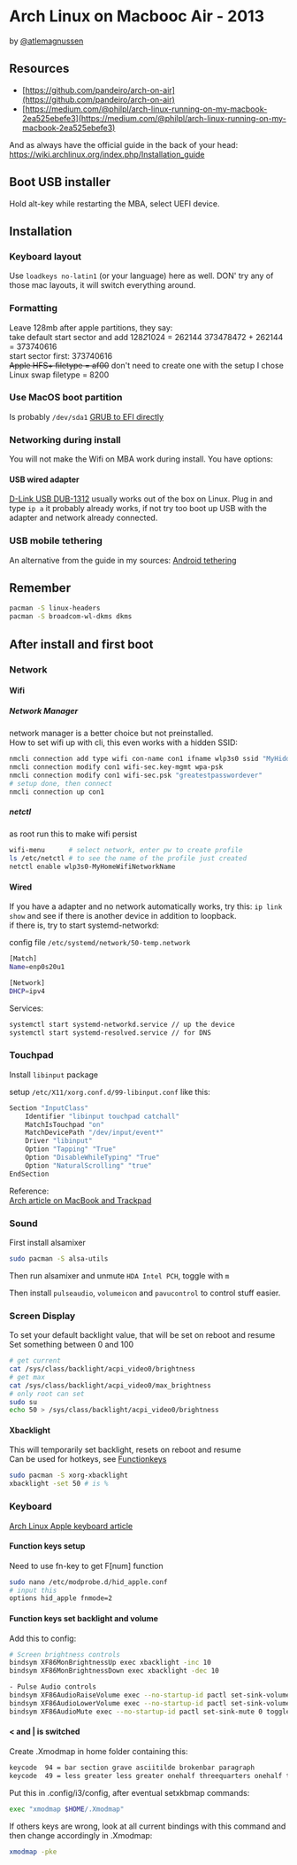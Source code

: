 # Arch Linux on Macbooc Air - 2013
by [@atlemagnussen](https://twitter.com/atlemagnussen)
## Resources
- [https://github.com/pandeiro/arch-on-air](https://github.com/pandeiro/arch-on-air)
- [https://medium.com/@philpl/arch-linux-running-on-my-macbook-2ea525ebefe3](https://medium.com/@philpl/arch-linux-running-on-my-macbook-2ea525ebefe3)

And as always have the official guide in the back of your head:  
https://wiki.archlinux.org/index.php/Installation_guide

## Boot USB installer
Hold alt-key while restarting the MBA, select UEFI device.

## Installation
### Keyboard layout
Use `loadkeys no-latin1` (or your language) here as well. DON' try any of those mac layouts, it will switch everything around.

### Formatting
Leave 128mb after apple partitions, they say:  
take default start sector and add 128*2*1024 = 262144
373478472 + 262144 = 373740616  
start sector first: 373740616  
~~Apple HFS+ filetype = af00~~ don't need to create one with the setup I chose  
Linux swap filetype = 8200  

### Use MacOS boot partition
Is probably `/dev/sda1`
[GRUB to EFI directly](https://wiki.archlinux.org/index.php/Mac#Installing_GRUB_to_EFI_partition_directly)

### Networking during install

You will not make the Wifi on MBA work during install. You have options:
#### USB wired adapter
[D-Link USB DUB-1312](https://eu.dlink.com/uk/en/products/dub-1312-usb-3-gigabit-ethernet-adapter) usually works out of the box on Linux.
Plug in and type `ip a` it probably already works, if not try too boot up USB with the adapter and network already connected.

### USB mobile tethering
An alternative from the guide in my sources:
[Android tethering](https://wiki.archlinux.org/index.php/Android_tethering)

## Remember
```bash
pacman -S linux-headers
pacman -S broadcom-wl-dkms dkms
```

## After install and first boot
### Network

#### Wifi
##### Network Manager
network manager is a better choice but not preinstalled.  
How to set wifi up with cli, this even works with a hidden SSID:
```sh
nmcli connection add type wifi con-name con1 ifname wlp3s0 ssid "MyHiddenOrNotSSID"
nmcli connection modify con1 wifi-sec.key-mgmt wpa-psk
nmcli connection modify con1 wifi-sec.psk "greatestpasswordever"
# setup done, then connect
nmcli connection up con1
```

##### netctl
as root run this to make wifi persist
```bash
wifi-menu      # select network, enter pw to create profile
ls /etc/netctl # to see the name of the profile just created
netctl enable wlp3s0-MyHomeWifiNetworkName
```

#### Wired
If you have a adapter and no network automatically works, try this:
`ip link show` and see if there is another device in addition to loopback.  
if there is, try to start systemd-networkd:

config file `/etc/systemd/network/50-temp.network`
```bash
[Match]
Name=enp0s20u1

[Network]
DHCP=ipv4
```
Services:

```bash
systemctl start systemd-networkd.service // up the device
systemctl start systemd-resolved.service // for DNS
```

### Touchpad
Install `libinput` package

setup `/etc/X11/xorg.conf.d/99-libinput.conf` like this:
```bash
Section "InputClass"
    Identifier "libinput touchpad catchall"
    MatchIsTouchpad "on"
    MatchDevicePath "/dev/input/event*"
    Driver "libinput"
    Option "Tapping" "True"
    Option "DisableWhileTyping" "True"
    Option "NaturalScrolling" "true"
EndSection
```
Reference:  
[Arch article on MacBook and Trackpad](https://wiki.archlinux.org/index.php/MacBookPro11,x#Touchpad)

### Sound
First install alsamixer
```bash
sudo pacman -S alsa-utils
```
Then run alsamixer and unmute `HDA Intel PCH`, toggle with `m`  

Then install `pulseaudio`, `volumeicon` and `pavucontrol` to control stuff easier.

### Screen Display
To set your default backlight value, that will be set on reboot and resume  
Set something between 0 and 100
```sh
# get current
cat /sys/class/backlight/acpi_video0/brightness
# get max
cat /sys/class/backlight/acpi_video0/max_brightness
# only root can set
sudo su
echo 50 > /sys/class/backlight/acpi_video0/brightness
```

#### Xbacklight
This will temporarily set backlight, resets on reboot and resume  
Can be used for hotkeys, see [Functionkeys](#functionkeyssetbacklightandvolume)
```bash
sudo pacman -S xorg-xbacklight
xbacklight -set 50 # is %
```

### Keyboard
[Arch Linux Apple keyboard article](https://wiki.archlinux.org/index.php/Apple_Keyboard)  

#### Function keys setup
Need to use fn-key to get F[num] function
```bash
sudo nano /etc/modprobe.d/hid_apple.conf
# input this
options hid_apple fnmode=2
```
#### Function keys set backlight and volume
Add this to config:
```bash
# Screen brightness controls 
bindsym XF86MonBrightnessUp exec xbacklight -inc 10
bindsym XF86MonBrightnessDown exec xbacklight -dec 10

- Pulse Audio controls
bindsym XF86AudioRaiseVolume exec --no-startup-id pactl set-sink-volume 0 +5%
bindsym XF86AudioLowerVolume exec --no-startup-id pactl set-sink-volume 0 -5%
bindsym XF86AudioMute exec --no-startup-id pactl set-sink-mute 0 toggle
```
#### < and | is switched
Create .Xmodmap in home folder containing this:  
```bash
keycode  94 = bar section grave asciitilde brokenbar paragraph
keycode  49 = less greater less greater onehalf threequarters onehalf threequarters
```
Put this in .config/i3/config, after eventual setxkbmap commands:  
```bash
exec "xmodmap $HOME/.Xmodmap"
```

If others keys are wrong, look at all current bindings with this command and then change accordingly in .Xmodmap:  
```bash
xmodmap -pke
```
